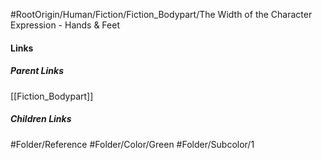 #RootOrigin/Human/Fiction/Fiction_Bodypart/The Width of the Character Expression - Hands & Feet
#### Links
##### Parent Links
[[Fiction_Bodypart]]
##### Children Links
#Folder/Reference
#Folder/Color/Green
#Folder/Subcolor/1
